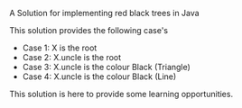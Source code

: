 A Solution for implementing red black trees in Java

This solution provides the following case's

- Case 1: X is the root
- Case 2: X.uncle is the root
- Case 3: X.uncle is the colour Black (Triangle)
- Case 4: X.uncle is the colour Black (Line)

This solution is here to provide some learning opportunities.

